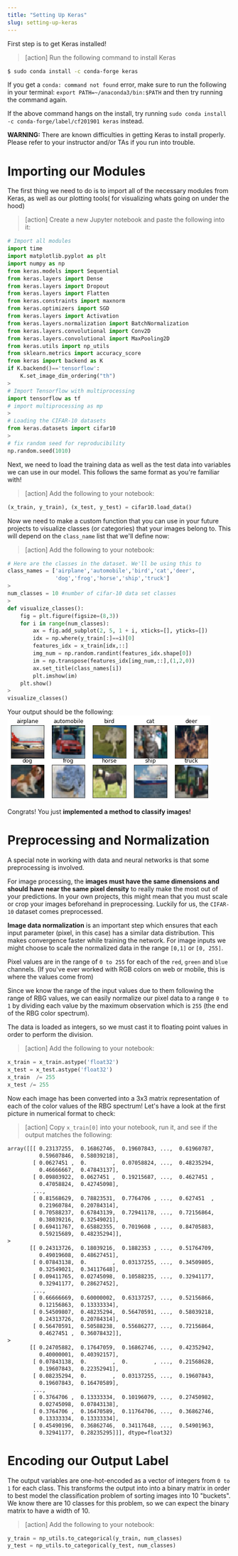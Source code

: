 ```yaml
---
title: "Setting Up Keras"
slug: setting-up-keras
---
```


First step is to get Keras installed!

>[action]
> Run the following command to install Keras
>
```bash
$ sudo conda install -c conda-forge keras
```

If you get a `conda: command not found` error, make sure to run the following in your terminal: `export PATH=~/anaconda3/bin:$PATH` and then try running the command again.

If the above command hangs on the install, try running `sudo conda install -c conda-forge/label/cf201901 keras` instead.

**WARNING:** There are known difficulties in getting Keras to install properly. Please refer to your instructor and/or TAs if you run into trouble.

# Importing our Modules

The first thing we need to do is to import all of the necessary modules from Keras, as well as our plotting tools( for visualizing whats going on under the hood)

>[action]
> Create a new Jupyter notebook and paste the following into it:
>
```python
# Import all modules
import time
import matplotlib.pyplot as plt
import numpy as np
from keras.models import Sequential
from keras.layers import Dense
from keras.layers import Dropout
from keras.layers import Flatten
from keras.constraints import maxnorm
from keras.optimizers import SGD
from keras.layers import Activation
from keras.layers.normalization import BatchNormalization
from keras.layers.convolutional import Conv2D
from keras.layers.convolutional import MaxPooling2D
from keras.utils import np_utils
from sklearn.metrics import accuracy_score
from keras import backend as K
if K.backend()=='tensorflow':
    K.set_image_dim_ordering("th")
>
# Import Tensorflow with multiprocessing
import tensorflow as tf
# import multiprocessing as mp
>
# Loading the CIFAR-10 datasets
from keras.datasets import cifar10
>
# fix random seed for reproducibility
np.random.seed(1010)
```

Next, we need to load the training data as well as the test data into variables we can use in our model. This follows the same format as you're familiar with!

>[action]
> Add the following to your notebook:
>
```python
(x_train, y_train), (x_test, y_test) = cifar10.load_data()
```

Now we need to make a custom function that you can use in your future projects to visualize classes (or categories) that your images belong to. This will depend on the `class_name` list that we'll define now:

>[action]
> Add the following to your notebook:
>
```python
# Here are the classes in the dataset. We'll be using this to
class_names = ['airplane','automobile','bird','cat','deer',
               'dog','frog','horse','ship','truck']
>
num_classes = 10 #number of cifar-10 data set classes
>
def visualize_classes():
    fig = plt.figure(figsize=(8,3))
    for i in range(num_classes):
        ax = fig.add_subplot(2, 5, 1 + i, xticks=[], yticks=[])
        idx = np.where(y_train[:]==i)[0]
        features_idx = x_train[idx,::]
        img_num = np.random.randint(features_idx.shape[0])
        im = np.transpose(features_idx[img_num,::],(1,2,0))
        ax.set_title(class_names[i])
        plt.imshow(im)
    plt.show()
>    
visualize_classes()
```

Your output should be the following:
![class viz](assets/class_viz.png)

Congrats! You just **implemented a method to classify images!**

# Preprocessing and Normalization

A special note in working with data and neural networks is that some preprocessing is involved.

For image processing, the **images must have the same dimensions and should have near the same pixel density** to really make the most out of your predictions. In your own projects, this might mean that you must scale or crop your images beforehand in preprocessing. Luckily for us, the `CIFAR-10` dataset comes preprocessed.

**Image data normalization** is an important step which ensures that each input parameter (pixel, in this case) has a similar data distribution. This makes convergence faster while training the network. For image inputs we might choose to scale the normalized data in the range `[0,1]` or `[0, 255]`.

Pixel values are in the range of `0 to 255` for each of the `red`, `green` and `blue` channels. (If you've ever worked with RGB colors on web or mobile, this is where the values come from)

Since we know the range of the input values due to them following the range of RBG values, we can easily normalize our pixel data to a range `0 to 1` by dividing each value by the maximum observation which is `255` (the end of the RBG color spectrum).

The data is loaded as integers, so we must cast it to floating point values in order to perform the division.

>[action]
> Add the following to your notebook:
>
```python
x_train = x_train.astype('float32')
x_test = x_test.astype('float32')
x_train  /= 255
x_test /= 255
```

Now each image has been converted into a 3x3 matrix representation of each of the color values of the RBG spectrum! Let's have a look at the first picture in numerical format to check:

>[action]
> Copy `x_train[0]` into your notebook, run it, and see if the output matches the following:
>
```
array([[[ 0.23137255,  0.16862746,  0.19607843, ...,  0.61960787,
          0.59607846,  0.58039218],
        [ 0.0627451 ,  0.        ,  0.07058824, ...,  0.48235294,
          0.46666667,  0.47843137],
        [ 0.09803922,  0.0627451 ,  0.19215687, ...,  0.4627451 ,
          0.47058824,  0.42745098],
        ...,
        [ 0.81568629,  0.78823531,  0.7764706 , ...,  0.627451  ,
          0.21960784,  0.20784314],
        [ 0.70588237,  0.67843139,  0.72941178, ...,  0.72156864,
          0.38039216,  0.32549021],
        [ 0.69411767,  0.65882355,  0.7019608 , ...,  0.84705883,
          0.59215689,  0.48235294]],
>
       [[ 0.24313726,  0.18039216,  0.1882353 , ...,  0.51764709,
          0.49019608,  0.48627451],
        [ 0.07843138,  0.        ,  0.03137255, ...,  0.34509805,
          0.32549021,  0.34117648],
        [ 0.09411765,  0.02745098,  0.10588235, ...,  0.32941177,
          0.32941177,  0.28627452],
        ...,
        [ 0.66666669,  0.60000002,  0.63137257, ...,  0.52156866,
          0.12156863,  0.13333334],
        [ 0.54509807,  0.48235294,  0.56470591, ...,  0.58039218,
          0.24313726,  0.20784314],
        [ 0.56470591,  0.50588238,  0.55686277, ...,  0.72156864,
          0.4627451 ,  0.36078432]],
>
       [[ 0.24705882,  0.17647059,  0.16862746, ...,  0.42352942,
          0.40000001,  0.40392157],
        [ 0.07843138,  0.        ,  0.        , ...,  0.21568628,
          0.19607843,  0.22352941],
        [ 0.08235294,  0.        ,  0.03137255, ...,  0.19607843,
          0.19607843,  0.16470589],
        ...,
        [ 0.3764706 ,  0.13333334,  0.10196079, ...,  0.27450982,
          0.02745098,  0.07843138],
        [ 0.3764706 ,  0.16470589,  0.11764706, ...,  0.36862746,
          0.13333334,  0.13333334],
        [ 0.45490196,  0.36862746,  0.34117648, ...,  0.54901963,
          0.32941177,  0.28235295]]], dtype=float32)
```

# Encoding our Output Label

The output variables are one-hot-encoded as a vector of integers from `0 to 1` for each class. This transforms the output into into a binary matrix in order to best model the classification problem of sorting images into 10 "buckets". We know there are 10 classes for this problem, so we can expect the binary matrix to have a width of 10.

>[action]
> Add the following to your notebook:
>
```python
y_train = np_utils.to_categorical(y_train, num_classes)
y_test = np_utils.to_categorical(y_test, num_classes)
```
